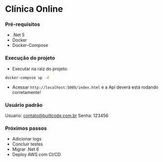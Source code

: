 # Clínica Online 


### Pré-requisitos

- .Net 5 
- Docker  
- Docker-Compose 

### Execução do projeto

- Executar na raiz do projeto:
```bash
docker-compose up -d
```

- Acessar `http://localhost:5005/index.html` e a Api deverá está rodando corretamente!

### Usuário padrão

Usuario: contato@builtcode.com.br
Senha: 123456

### Próximos passos

- Adicionar logs
- Concluir testes
- Migrar .Net 6
- Deploy AWS com CI/CD
